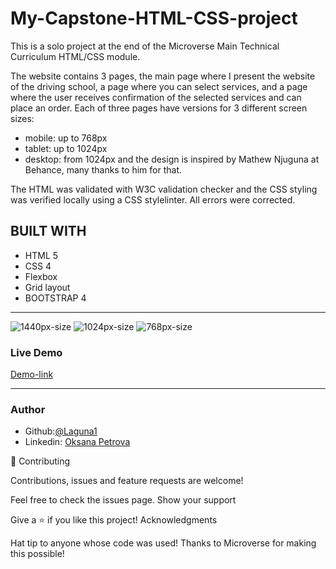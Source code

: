 # My-Capstone-HTML-CSS-project
This is a solo project at the end of the Microverse Main Technical Curriculum HTML/CSS module.

The website contains 3 pages, the main page where I present the website of the driving school, a page where you can select services, and a page where the user receives confirmation of the selected services and can place an order.
Each of three pages have versions for 3 different screen sizes: 

- mobile: up to 768px
- tablet: up to 1024px
- desktop: from 1024px
and the design is inspired by Mathew Njuguna at Behance, many thanks to him for that.

The HTML was validated with W3C validation checker and the CSS styling was verified locally using a CSS stylelinter. All errors were corrected.

## BUILT WITH
* HTML 5
* CSS 4
* Flexbox
* Grid layout
* BOOTSTRAP 4
***



 ![1440px-size]()
 ![1024px-size]()
 ![768px-size]()


### Live Demo 
 [Demo-link]() 
***

### Author
 - Github:[@Laguna1](https://github.com/Laguna1)
 - Linkedin: [Oksana Petrova](https://www.linkedin.com/in/oksana-petrova-005bb0145/)

🤝 Contributing

Contributions, issues and feature requests are welcome!

Feel free to check the issues page. Show your support

Give a ⭐️ if you like this project! Acknowledgments

Hat tip to anyone whose code was used!
Thanks to Microverse for making this possible!
